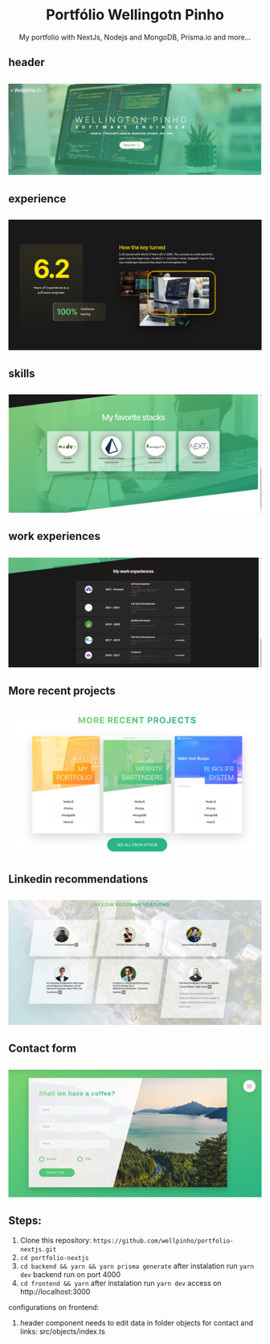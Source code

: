 <h1 align="center">Portfólio Wellingotn Pinho</h1>
<p align="center">My portfolio with NextJs, Nodejs and MongoDB, Prisma.io and more...</p>

## header
<h2 align="center">
  <img alt="#header component" title="#header component" src="assets/header.png" />
</h2>

## experience
<h2 align="center">
  <img alt="#header component" title="#header component" src="assets/expertise.png" />
</h2>

## skills
<h2 align="center">
  <img alt="#header component" title="#header component" src="assets/skills.png" />
</h2>

## work experiences
<h2 align="center">
  <img alt="#header component" title="#header component" src="assets/work-experience.png" />
</h2>

## More recent projects
<h2 align="center">
  <img alt="#header component" title="#header component" src="assets/projects.png" />
</h2>

## Linkedin recommendations
<h2 align="center">
  <img alt="#header component" title="#header component" src="assets/recommendations.png" />
</h2>

## Contact form
<h2 align="center">
  <img alt="#header component" title="#header component" src="assets/form.png" />
</h2>

## Steps:
1. Clone this repository: ``` https://github.com/wellpinho/portfolio-nextjs.git ```
2. ``` cd portfolio-nextjs ```
3. ``` cd backend && yarn && yarn prisma generate ``` after instalation run ``` yarn dev ``` backend run on port 4000
4. ``` cd frontend && yarn ``` after instalation run ``` yarn dev ``` access on http://localhost:3000

configurations on frontend:
1. header component needs to edit data in folder objects for contact and links: src/objects/index.ts

